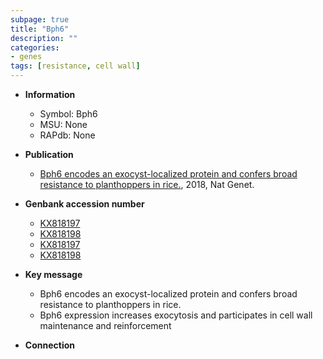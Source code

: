 ```yaml
---
subpage: true
title: "Bph6"
description: ""
categories:
- genes
tags: [resistance, cell wall]
---
```


* **Information**  
    + Symbol: Bph6  
    + MSU: None  
    + RAPdb: None  

* **Publication**  
    + [Bph6 encodes an exocyst-localized protein and confers broad resistance to planthoppers in rice.](http://www.ncbi.nlm.nih.gov/pubmed?term=Bph6+encodes+an+exocyst-localized+protein+and+confers+broad+resistance+to+planthoppers+in+rice.%5BTitle%5D), 2018, Nat Genet.

* **Genbank accession number**  
    + [KX818197](http://www.ncbi.nlm.nih.gov/nuccore/KX818197)
    + [KX818198](http://www.ncbi.nlm.nih.gov/nuccore/KX818198)
    + [KX818197](http://www.ncbi.nlm.nih.gov/nuccore/KX818197)
    + [KX818198](http://www.ncbi.nlm.nih.gov/nuccore/KX818198)

* **Key message**  
    + Bph6 encodes an exocyst-localized protein and confers broad resistance to planthoppers in rice.
    + Bph6 expression increases exocytosis and participates in cell wall maintenance and reinforcement

* **Connection**  



